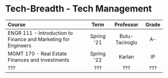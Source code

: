 # Tech-Breadth - Tech Management

| Course                                                       |    Term    |   Professor    | Grade |
| :----------------------------------------------------------- | :--------: | :------------: | :---: |
| ENGR 111 - Introduction to Finance and Marketing for Engineers | Spring '21 | Bulu-Taciroglu |  A-   |
| MGMT 170 - Real Estate Finances and Investments              | Spring '22 |     Karlan     |  IP   |
| ???                                                          |    ???     |      ???       |  ???  |

